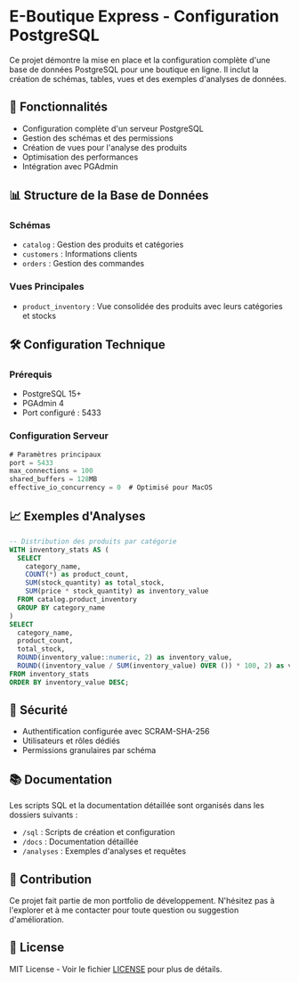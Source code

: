 # E-Boutique Express - Configuration PostgreSQL

Ce projet démontre la mise en place et la configuration complète d'une base de données PostgreSQL pour une boutique en ligne. Il inclut la création de schémas, tables, vues et des exemples d'analyses de données.

## 🚀 Fonctionnalités

- Configuration complète d'un serveur PostgreSQL
- Gestion des schémas et des permissions
- Création de vues pour l'analyse des produits
- Optimisation des performances
- Intégration avec PGAdmin

## 📊 Structure de la Base de Données

### Schémas
- `catalog` : Gestion des produits et catégories
- `customers` : Informations clients
- `orders` : Gestion des commandes

### Vues Principales
- `product_inventory` : Vue consolidée des produits avec leurs catégories et stocks

## 🛠 Configuration Technique

### Prérequis
- PostgreSQL 15+
- PGAdmin 4
- Port configuré : 5433

### Configuration Serveur
```sql
# Paramètres principaux
port = 5433
max_connections = 100
shared_buffers = 128MB
effective_io_concurrency = 0  # Optimisé pour MacOS
```

## 📈 Exemples d'Analyses

```sql
-- Distribution des produits par catégorie
WITH inventory_stats AS (
  SELECT 
    category_name,
    COUNT(*) as product_count,
    SUM(stock_quantity) as total_stock,
    SUM(price * stock_quantity) as inventory_value
  FROM catalog.product_inventory
  GROUP BY category_name
)
SELECT 
  category_name,
  product_count,
  total_stock,
  ROUND(inventory_value::numeric, 2) as inventory_value,
  ROUND((inventory_value / SUM(inventory_value) OVER ()) * 100, 2) as value_percentage
FROM inventory_stats
ORDER BY inventory_value DESC;
```

## 🔐 Sécurité

- Authentification configurée avec SCRAM-SHA-256
- Utilisateurs et rôles dédiés
- Permissions granulaires par schéma

## 📚 Documentation

Les scripts SQL et la documentation détaillée sont organisés dans les dossiers suivants :
- `/sql` : Scripts de création et configuration
- `/docs` : Documentation détaillée
- `/analyses` : Exemples d'analyses et requêtes

## 🤝 Contribution

Ce projet fait partie de mon portfolio de développement. N'hésitez pas à l'explorer et à me contacter pour toute question ou suggestion d'amélioration.

## 📝 License

MIT License - Voir le fichier [LICENSE](LICENSE) pour plus de détails.